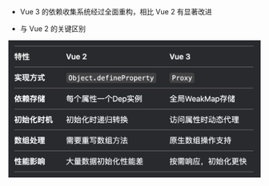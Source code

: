 

- Vue 3 的依赖收集系统经过全面重构，相比 Vue 2 有显著改进

- 与 Vue 2 的关键区别

<img src="../static/d_2_1.jpg" alt="图片描述" width="600" style="display: block; margin: 10px auto;">

